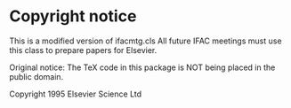 # Copyright notice

This is a modified version of ifacmtg.cls
All future IFAC meetings must use this class
to prepare papers for Elsevier.

Original notice: The TeX code in this package
is NOT being placed in the public domain.

Copyright 1995 Elsevier Science Ltd